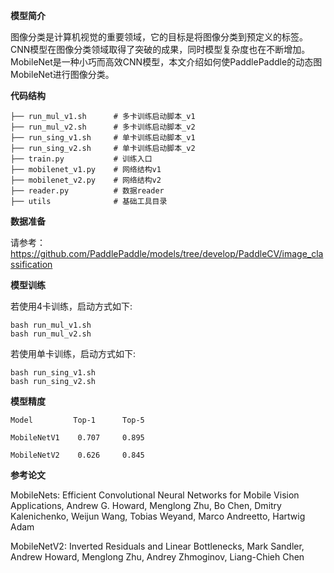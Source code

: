 **模型简介**

图像分类是计算机视觉的重要领域，它的目标是将图像分类到预定义的标签。CNN模型在图像分类领域取得了突破的成果，同时模型复杂度也在不断增加。MobileNet是一种小巧而高效CNN模型，本文介绍如何使PaddlePaddle的动态图MobileNet进行图像分类。

**代码结构**

    ├── run_mul_v1.sh      # 多卡训练启动脚本_v1
    ├── run_mul_v2.sh      # 多卡训练启动脚本_v2
    ├── run_sing_v1.sh     # 单卡训练启动脚本_v1
    ├── run_sing_v2.sh     # 单卡训练启动脚本_v2
    ├── train.py           # 训练入口
    ├── mobilenet_v1.py    # 网络结构v1
    ├── mobilenet_v2.py    # 网络结构v2
    ├── reader.py          # 数据reader
    ├── utils              # 基础工具目录

**数据准备**

请参考：https://github.com/PaddlePaddle/models/tree/develop/PaddleCV/image_classification

**模型训练**

若使用4卡训练，启动方式如下:

    bash run_mul_v1.sh
    bash run_mul_v2.sh
若使用单卡训练，启动方式如下:

    bash run_sing_v1.sh
    bash run_sing_v2.sh

**模型精度**

    Model         Top-1      Top-5
    
    MobileNetV1    0.707     0.895
    
    MobileNetV2    0.626     0.845

**参考论文**

MobileNets: Efficient Convolutional Neural Networks for Mobile Vision Applications, Andrew G. Howard, Menglong Zhu, Bo Chen, Dmitry Kalenichenko, Weijun Wang, Tobias Weyand, Marco Andreetto, Hartwig Adam

MobileNetV2: Inverted Residuals and Linear Bottlenecks, Mark Sandler, Andrew Howard, Menglong Zhu, Andrey Zhmoginov, Liang-Chieh Chen
